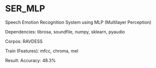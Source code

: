 # SER_MLP
 
Speech Emotion Recognition System using MLP (Multilayer Perception)

Dependencies: librosa, soundfile, numpy, sklearn, pyaudio

Corpos: RAVDESS

Train (Features): mfcc, chroma, mel

Result: Accuracy: 48.3%

